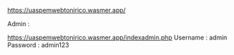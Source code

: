 https://uaspemwebtonirico.wasmer.app/

Admin :

https://uaspemwebtonirico.wasmer.app/indexadmin.php
Username : admin
Password : admin123
